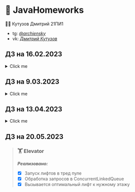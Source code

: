 # 📔 JavaHomeworks

👨‍🎓 Кутузов Дмитрий 21ПИ1

* tg: *[@archiensky](https://archiensky.t.me)*
* vk: *[Дмитрий Кутузов](https://vk.com/archietotsamblu)*

## ДЗ на 16.02.2023

<details> 
    <summary>Click me</summary>

> ### 🧮 ComplexNumbers
> ***Реализовано:***
>  - [X] Создать комплексное число (конструктор)
>  - [X] Сложить
>  - [X] Перемножить
>  - [X] Модуль
>  - [X] Отрицание комплексного числа
>  - [X] Аргумент
>  - [X] Алгебраическая форма
>  - [X] Тригонометрическая форма
>
> ***Дополнительно***
>  - [X] Тесты на Junit5 (корректность тестов можно посмотреть в CI в Github actions)
>
> ### ⬛ Matrices
> ***Реализовано:***
>  - [X] Матрица комплексных чисел
>  - [X] Сложение матриц
>  - [X] Отрицание матриц
>  - [X] Умножение на число
>  - [X] Умножение матриц
>  - [X] Транспонирование
>  - [X] Детерминант
>
> ***Дополнительно***
> - [X] Тесты на Junit5 (корректность тестов можно посмотреть в CI в Github actions)
</details>

## ДЗ на 9.03.2023

<details> 
    <summary>Click me</summary>

> ### 🧮 CharacterCounter
> ***Реализовано:***
>  - [X] Считывание имени файла для чтения
>  - [X] Подсчет количества символов в файле
>  - [X] Запись количества в файл
</details>

## ДЗ на 13.04.2023

<details>
    <summary> Click me </summary>

> ### ✂️ Full name shortener
> ***Реализовано***
>  - [X] Считывание ФИО и даты рождения из терминала
>  - [X] Сокращение имени
>  - [X] Подсчет количества полных лет
>  - [X] Вычисление пола
</details>

## ДЗ на 20.05.2023

> ### 🏋 Elevator
> ***Реализовано:***
>  - [X] Запуск лифтов в тред пуле
>  - [X] Обработка запросов в ConcurrentLinkedQueue
>  - [X] Вызывается оптимальный лифт к нужному этажу